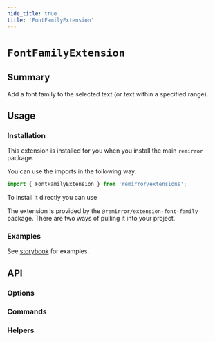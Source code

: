```yaml
---
hide_title: true
title: 'FontFamilyExtension'
---
```


# `FontFamilyExtension`

## Summary

Add a font family to the selected text (or text within a specified range).

## Usage

### Installation

This extension is installed for you when you install the main `remirror` package.

You can use the imports in the following way.

```ts
import { FontFamilyExtension } from 'remirror/extensions';
```

To install it directly you can use

The extension is provided by the `@remirror/extension-font-family` package. There are two ways of pulling it into your project.

### Examples

See [storybook](https://remirror.vercel.app/?path=/story/extensions-font-family--basic) for examples.

## API

### Options

### Commands

### Helpers
